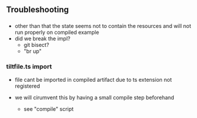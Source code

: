 ## Troubleshooting


###

- other than that the state seems not to contain the resources and will not run properly on compiled example
- did we break the impl?
  - git bisect?
  - "br up"

### tiltfile.ts import

- file cant be imported in compiled artifact due to ts extension not registered
- we will cirumvent this by having a small compile step beforehand

  - see "compile" script

